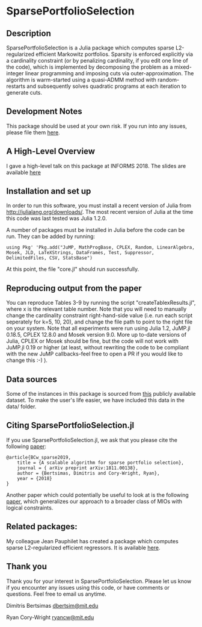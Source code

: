 # SparsePortfolioSelection

## Description
SparsePortfolioSelection is a Julia package which computes sparse L2-regularized efficient Markowitz portfolios. Sparsity is enforced explicitly via a cardinality constraint (or by penalizing cardinality, if you edit one line of the code), which is implemented by decomposing the problem as a mixed-integer linear programming and imposing cuts via outer-approximation. The algorithm is warm-started using a quasi-ADMM method with random-restarts and subsequently solves quadratic programs at each iteration to generate cuts.

## Development Notes
This package should be used at your own risk.
If you run into any issues, please file them [here](https://github.com/ryancorywright/SparsePortfolioSelection.jl/issues/new).

## A High-Level Overview
I gave a high-level talk on this package at INFORMS 2018. The slides are available [here](https://ryancorywright.github.io/pdf/A_scalable_algorithm_talk.pdf)

## Installation and set up

In order to run this software, you must install a recent version of Julia from http://julialang.org/downloads/.  The most recent version of Julia at the time this code was last tested was Julia 1.2.0.

A number of packages must be installed in Julia before the code can be run. They can be added by running:

`using Pkg' 'Pkg.add("JuMP, MathProgBase, CPLEX, Random, LinearAlgebra, Mosek, JLD, LaTeXStrings, DataFrames, Test, Suppressor, DelimitedFiles, CSV, StatsBase")` 

At this point, the file "core.jl" should run successfully.

## Reproducing output from the paper
You can reproduce Tables 3-9 by running the script "createTablexResults.jl", where x is the relevant table number. Note that you will need to manually change the cardinality constraint right-hand-side value (i.e. run each script seperately for k=5, 10, 20), and change the file path to point to the right file on your system. Note that all experiments were run using Julia 1.2, JuMP.jl 0.18.5, CPLEX 12.8.0 and Mosek version 9.0. More up to-date versions of Julia, CPLEX or Mosek should be fine, but the code will not work with JuMP.jl 0.19 or higher (at least, without rewriting the code to be compliant with the new JuMP callbacks-feel free to open a PR if you would like to change this :-) ).

## Data sources
Some of the instances in this package is sourced from [this](http://groups.di.unipi.it/optimize/Data/MV.html) publicly available dataset. To make the user's life easier, we have included this data in the data/ folder.

## Citing SparsePortfolioSelection.jl

If you use SparsePortfolioSelection.jl, we ask that you please cite the following [paper](https://arxiv.org/abs/1811.00138):
```
@article{BCw_sparse2019,
	title = {A scalable algorithm for sparse portfolio selection},
	journal = {	arXiv preprint arXiv:1811.00138},
	author = {Bertsimas, Dimitris and Cory-Wright, Ryan},
	year = {2018}
}
```

Another paper which could potentially be useful to look at is the following [paper](https://ryancorywright.github.io/pdf/UnifiedFrameworkforMIO.pdf), which generalizes our approach to a broader class of MIOs with logical constraints.

## Related packages:

My colleague Jean Pauphilet has created a package which computes sparse L2-regularized efficient regressors. It is available [here](https://github.com/jeanpauphilet/SubsetSelectionCIO.jl). 

## Thank you

Thank you for your interest in SparsePortfolioSelection. Please let us know if you encounter any  issues using this code, or have comments or questions.  Feel free to email us anytime.

Dimitris Bertsimas
dbertsim@mit.edu

Ryan Cory-Wright
ryancw@mit.edu
